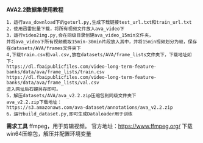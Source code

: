 **AVA2.2数据集使用教程**

    1，运行ava_download下的geturl.py,生成下载链接test_url.txt和train_url.txt
    2，使用迅雷批量下载，将所有视频文件放入ava_video下
    3，运行video2img.py,会在同级目录创建ava_video_15min文件夹，
    并将ava_video下所有视频截取15min-30min片段放入其中，并将15min视频划分为帧，保存在datasets/AVA/frames文件夹下
    4,下载train.csv和val.csv,放在datasets/AVA/frame_lists文件夹下，下载地址如下:
    https://dl.fbaipublicfiles.com/video-long-term-feature-banks/data/ava/frame_lists/train.csv
    https://dl.fbaipublicfiles.com/video-long-term-feature-banks/data/ava/frame_lists/val.csv
    进入网址后右键另存即可。
    5，解压datasets/AVA/ava_v2.2.zip压缩包到同级文件夹下
    ava_v2.2.zip下载地址：
    https://s3.amazonaws.com/ava-dataset/annotations/ava_v2.2.zip
    6，运行build_dataset.py,即可生成Dataloader用于训练
**需求工具**
ffmpeg，用于剪辑视频。
官方地址：https://www.ffmpeg.org/
下载win64压缩包，解压并配置环境变量

